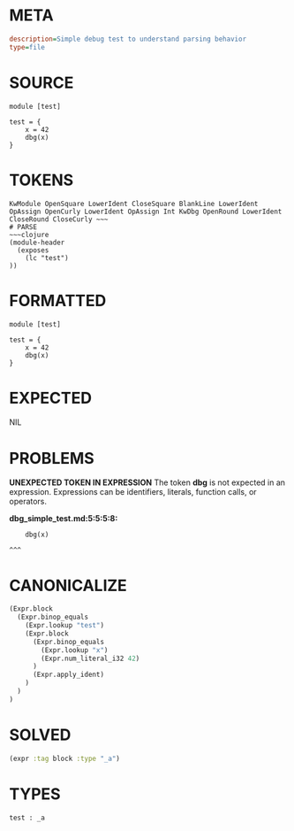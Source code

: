 # META
~~~ini
description=Simple debug test to understand parsing behavior
type=file
~~~
# SOURCE
~~~roc
module [test]

test = {
    x = 42
    dbg(x)
}
~~~
# TOKENS
~~~text
KwModule OpenSquare LowerIdent CloseSquare BlankLine LowerIdent OpAssign OpenCurly LowerIdent OpAssign Int KwDbg OpenRound LowerIdent CloseRound CloseCurly ~~~
# PARSE
~~~clojure
(module-header
  (exposes
    (lc "test")
))
~~~
# FORMATTED
~~~roc
module [test]

test = {
	x = 42
	dbg(x)
}
~~~
# EXPECTED
NIL
# PROBLEMS
**UNEXPECTED TOKEN IN EXPRESSION**
The token **dbg** is not expected in an expression.
Expressions can be identifiers, literals, function calls, or operators.

**dbg_simple_test.md:5:5:5:8:**
```roc
    dbg(x)
```
    ^^^


# CANONICALIZE
~~~clojure
(Expr.block
  (Expr.binop_equals
    (Expr.lookup "test")
    (Expr.block
      (Expr.binop_equals
        (Expr.lookup "x")
        (Expr.num_literal_i32 42)
      )
      (Expr.apply_ident)
    )
  )
)
~~~
# SOLVED
~~~clojure
(expr :tag block :type "_a")
~~~
# TYPES
~~~roc
test : _a
~~~
